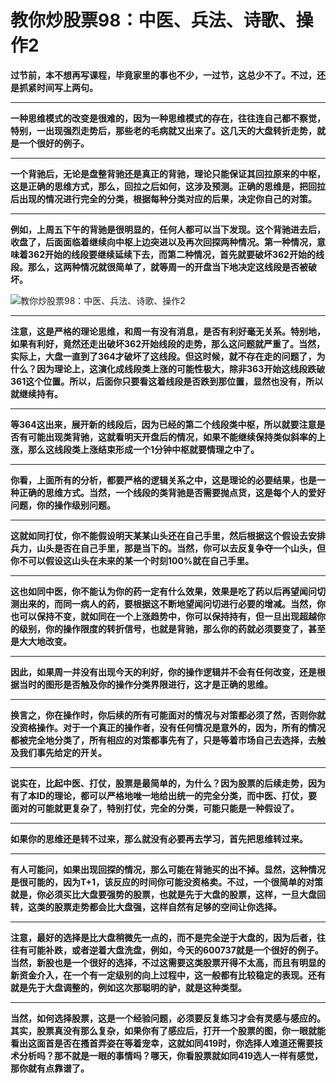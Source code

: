 教你炒股票98：中医、兵法、诗歌、操作2
====

			

**过节前，本不想再写课程，毕竟家里的事也不少，一过节，这总少不了。不过，还是抓紧时间写上两句。**

** **

**一种思维模式的改变是很难的，因为一种思维模式的存在，往往连自己都不察觉，特别，一出现强烈走势后，那些老的毛病就又出来了。这几天的大盘转折走势，就是一个很好的例子。**

** **

**一个背驰后，无论是盘整背驰还是真正的背驰，理论只能保证其回拉原来的中枢，这是正确的思维方式，那么，回拉之后如何，这涉及预测。正确的思维是，把回拉后出现的情况进行完全的分类，根据每种分类对应的后果，决定你自己的对策。**

** **

**例如，上周五下午的背驰是很明显的，任何人都可以当下发现。这个背驰进去后，收盘了，后面面临着继续向中枢上边突进以及再次回探两种情况。第一种情况，意味着362开始的线段要继续延续下去，而第二种情况，首先就要破坏362开始的线段。那么，这两种情况就很简单了，就等周一的开盘当下地决定这线段是否被破坏。**

![教你炒股票98：中医、兵法、诗歌、操作2](http://simg.sinajs.cn/blog7style/images/common/sg_trans.gif)

** **

**注意，这是严格的理论思维，和周一有没有消息，是否有利好毫无关系。特别地，如果有利好，竟然还走出破坏362开始线段的走势，那么这问题就严重了。当然，实际上，大盘一直到了364才破坏了这线段。但这时候，就不存在走的问题了，为什么？因为理论上，这演化成线段类上涨的可能性极大，除非363开始这线段跌破361这个位置。所以，后面你只要看这着线段是否跌到那位置，显然也没有，所以就继续持有。**

** **

**等364这出来，展开新的线段后，因为已经的第二个线段类中枢，所以就要注意是否有可能出现类背驰，这就看明天开盘后的情况，如果不能继续保持类似斜率的上涨，那么这线段类上涨结束形成一个1分钟中枢就要情理之中了。**

** **

**你看，上面所有的分析，都要严格的逻辑关系之中，这是理论的必要结果，也是一种正确的思维方式。当然，一个线段的类背驰是否需要抛点货，这是每个人的爱好问题，你的操作级别问题。**

** **

**这就如同打仗，你不能假设明天某某山头还在自己手里，然后根据这个假设去安排兵力，山头是否在自己手里，那是当下的。当然，你可以去反复争夺一个山头，但你不可以假设这山头在未来的某一个时刻100%就在自己手里。**

** **

**这也如同中医，你不能认为你的药一定有什么效果，效果是吃了药以后再望闻问切测出来的，而同一病人的药，要根据这不断地望闻问切进行必要的增减。当然，你也可以保持不变，就如同在一个上涨趋势中，你可以保持持有，但一旦出现超越你的级别，你的操作限度的转折信号，也就是背驰，那么你的药就必须要变了，甚至是大大地改变。**

** **

**因此，如果周一并没有出现今天的利好，你的操作逻辑并不会有任何改变，还是根据当时的图形是否触及你的操作分类界限进行，这才是正确的思维。**

** **

**换言之，你在操作时，你后续的所有可能面对的情况与对策都必须了然，否则你就没资格操作。对于一个真正的操作者，没有任何情况是意外的，因为，所有的情况都被完全地分类了，所有相应的对策都事先有了，只是等着市场自己去选择，去触及我们事先给定的开关。**

** **

**说实在，比起中医、打仗，股票是最简单的，为什么？因为股票的后续走势，因为有了本ID的理论，都可以严格地唯一地给出统一的完全分类，而中医、打仗，要面对的可能就更复杂了，特别打仗，完全的分类，可能只能是一种假设了。**

** **

**如果你的思维还是转不过来，那么就没有必要再去学习，首先把思维转过来。**

** **

**有人可能问，如果出现回探的情况，那么可能在背驰买的出不掉。显然，这种情况是很可能的，因为T+1，该反应的时间你可能没资格卖。不过，一个很简单的对策就是，你必须买比大盘要强势的股票，也就是先于大盘的股票，这样，一旦大盘回转，这类的股票走势都会比大盘强，这样自然有足够的空间让你选择。**

** **

**注意，最好的选择是比大盘稍微先一点的，而不是完全逆于大盘的，因为后者，往往有可能补跌，或者逆着大盘洗盘，例如，今天的600737就是一个很好的例子。当然，新股也是一个很好的选择，不过这需要这类股票开得不太高，而且有明显的新资金介入，在一个有一定级别的向上过程中，这一般都有比较稳定的表现。还有就是先于大盘调整的，例如这次那聪明的驴，就是这种类型。**

** **

**当然，如何选择股票，这是一个经验问题，必须要反复练习才会有灵感与感应的。其实，股票真没有那么复杂，如果你有了感应后，打开一个股票的图，你一眼就能看出这面首是否在搔首弄姿在等着宠幸，这就如同419时，你选择人难道还需要技术分析吗？那不就是一眼的事情吗？哪天，你看股票就如同419选人一样有感觉，那你就有点靠谱了。**
